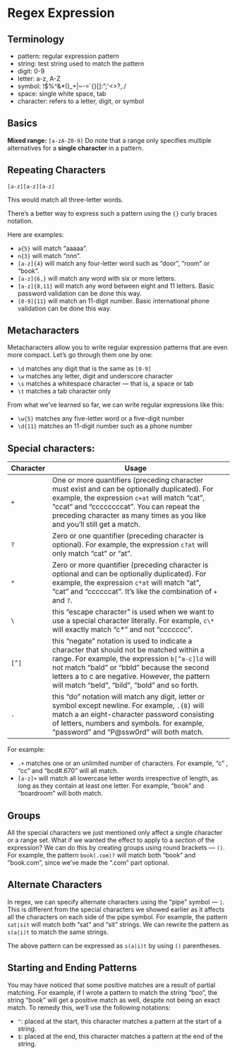 # Regex Expression

## Terminology 

- pattern: regular expression pattern
- string: test string used to match the pattern
- digit: 0-9
- letter: a-z, A-Z
- symbol: !$%^&*()_+|~-=`{}[]:”;'<>?,./
- space: single white space, tab
- character: refers to a letter, digit, or symbol

## Basics

**Mixed range:** `[a-zA-Z0-9]`  Do note that a range only specifies multiple alternatives for a **single character** in a pattern.

## Repeating Characters

```
[a-z][a-z][a-z]
```

This would match all three-letter words.

There’s a better way to express such a pattern using the `{}` curly braces notation. 

 Here are examples:

- `a{5}` will match “aaaaa”.
- `n{3}` will match “nnn”.
- `[a-z]{4}` will match any four-letter word such as “door”, “room” or “book”.
- `[a-z]{6,}` will match any word with six or more letters.
- `[a-z]{8,11}` will match any word between eight and 11 letters. Basic password validation can be done this way.
- `[0-9]{11}` will match an 11-digit number. Basic international phone validation can be done this way.

## Metacharacters

Metacharacters allow you to write regular expression patterns that are even more compact. Let’s go through them one by one:

- `\d` matches any digit that is the same as `[0-9]`
- `\w` matches any letter, digit and underscore character
- `\s` matches a whitespace character — that is, a space or tab
- `\t` matches a tab character only

From what we’ve learned so far, we can write regular expressions like this:

- `\w{5}` matches any five-letter word or a five-digit number
- `\d{11}` matches an 11-digit number such as a phone number

## Special characters:

| Character | Usage                                                        |      |
| --------- | ------------------------------------------------------------ | ---- |
| `+`       | One or more quantifiers (preceding character must exist and can be optionally duplicated). For example, the expression `c+at` will match “cat”, “ccat” and “ccccccccat”. You can repeat the preceding character as many times as you like and you’ll still get a match. |      |
| `?`       | Zero or one quantifier (preceding character is optional). For example, the expression `c?at` will only match “cat” or “at”. |      |
| `*`       | Zero or more quantifier (preceding character is optional and can be optionally duplicated). For example, the expression `c*at` will match “at”, “cat” and “ccccccat”. It’s like the combination of `+` and `?`. |      |
| `\`       | this “escape character” is used when we want to use a special character literally. For example, `c\*` will exactly match “c*” and not “ccccccc”. |      |
| `[^]`     | this “negate” notation is used to indicate a character that should not be matched within a range. For example, the expression `b[^a-c]ld` will not match “bald” or “bbld” because the second letters a to c are negative. However, the pattern will match “beld”, “bild”, “bold” and so forth. |      |
| `.`       | this “do” notation will match any digit, letter or symbol except newline. For example, `.{8}` will match a an eight-character password consisting of letters, numbers and symbols. for example, “password” and “P@ssw0rd” will both match. |      |

For example:

- `.+` matches one or an unlimited number of characters. For example, “c” , “cc” and “bcd#.670” will all match.
- `[a-z]+` will match all lowercase letter words irrespective of length, as long as they contain at least one letter. For example, “book” and “boardroom” will both match.

## Groups

All the special characters we just mentioned only affect a single character or a range set. What if we wanted the effect to apply to a *section* of the expression? We can do this by creating groups using round brackets — `()`. For example, the pattern `book(.com)?` will match both “book” and “book.com”, since we’ve made the “.com” part optional.

## Alternate Characters

In regex, we can specify alternate characters using the “pipe” symbol — `|`. This is different from the special characters we showed earlier as it affects all the characters on each side of the pipe symbol. For example, the pattern `sat|sit` will match both “sat” and “sit” strings. We can rewrite the pattern as `s(a|i)t` to match the same strings.

The above pattern can be expressed as `s(a|i)t` by using `()` parentheses.

## Starting and Ending Patterns

You may have noticed that some positive matches are a result of partial matching. For example, if I wrote a pattern to match the string “boo”, the string “book” will get a positive match as well, despite not being an exact match. To remedy this, we’ll use the following notations:

- `^`: placed at the start, this character matches a pattern at the start of a string.
- `$`: placed at the end, this character matches a pattern at the end of the string.